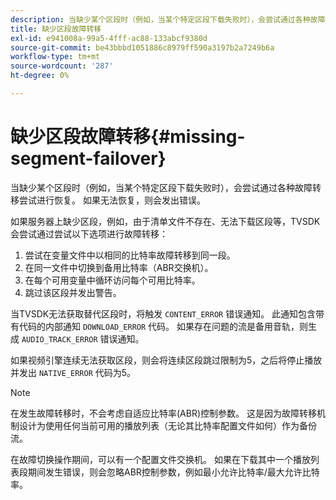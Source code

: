 ```yaml
---
description: 当缺少某个区段时（例如，当某个特定区段下载失败时），会尝试通过各种故障转移尝试进行恢复。 如果无法恢复，则会发出错误。
title: 缺少区段故障转移
exl-id: e941008a-99a5-4fff-ac88-133abcf9380d
source-git-commit: be43bbbd1051886c8979ff590a3197b2a7249b6a
workflow-type: tm+mt
source-wordcount: '287'
ht-degree: 0%

---
```


# 缺少区段故障转移{#missing-segment-failover}

当缺少某个区段时（例如，当某个特定区段下载失败时），会尝试通过各种故障转移尝试进行恢复。 如果无法恢复，则会发出错误。

如果服务器上缺少区段，例如，由于清单文件不存在、无法下载区段等，TVSDK会尝试通过尝试以下选项进行故障转移：

1. 尝试在变量文件中以相同的比特率故障转移到同一段。
1. 在同一文件中切换到备用比特率（ABR交换机）。
1. 在每个可用变量中循环访问每个可用比特率。
1. 跳过该区段并发出警告。

当TVSDK无法获取替代区段时，将触发 `CONTENT_ERROR` 错误通知。 此通知包含带有代码的内部通知 `DOWNLOAD_ERROR` 代码。 如果存在问题的流是备用音轨，则生成 `AUDIO_TRACK_ERROR` 错误通知。

如果视频引擎连续无法获取区段，则会将连续区段跳过限制为5，之后将停止播放并发出 `NATIVE_ERROR` 代码为5。

>[!NOTE]
>
>在发生故障转移时，不会考虑自适应比特率(ABR)控制参数。 这是因为故障转移机制设计为使用任何当前可用的播放列表（无论其比特率配置文件如何）作为备份流。
>
>在故障切换操作期间，可以有一个配置文件交换机。 如果在下载其中一个播放列表段期间发生错误，则会忽略ABR控制参数，例如最小允许比特率/最大允许比特率。

